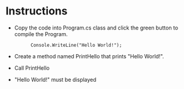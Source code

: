 ﻿# Instructions

- Copy the code into Program.cs class and click the green button to compile the Program.

            Console.WriteLine("Hello World!");

- Create a method named PrintHello that prints "Hello World!".
- Call PrintHello
- "Hello World!" must be displayed